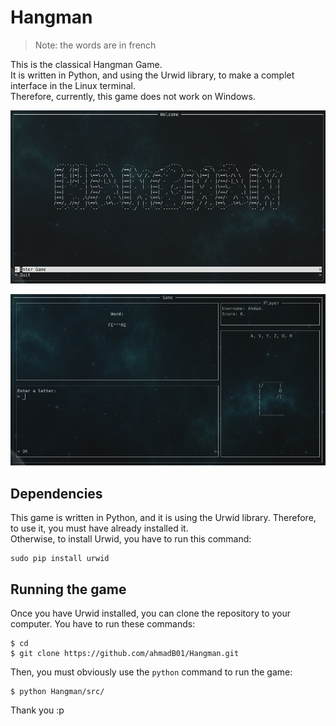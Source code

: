 # Hangman
>Note: the words are in french  

This is the classical Hangman Game.  
It is written in Python, and using the Urwid library, to make a complet interface in the Linux terminal.  
Therefore, currently, this game does not work on Windows.   

![Welcome menu](screenshots/welcome.png)

![In game](screenshots/ingame.png)

## Dependencies

This game is written in Python, and it is using the Urwid library. Therefore, to use it, you must have already installed it.  
Otherwise, to install Urwid, you have to run this command:
```
sudo pip install urwid
```

## Running the game

Once you have Urwid installed, you can clone the repository to your computer. You have to run these commands:
```
$ cd
$ git clone https://github.com/ahmadB01/Hangman.git
```
Then, you must obviously use the `python` command to run the game:
```
$ python Hangman/src/
```
    
Thank you :p
